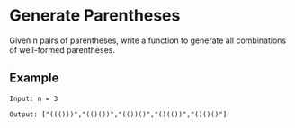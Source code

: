 # Generate Parentheses

Given n pairs of parentheses, write a function to generate all combinations of well-formed parentheses.

## Example

```
Input: n = 3

Output: ["((()))","(()())","(())()","()(())","()()()"]

```

